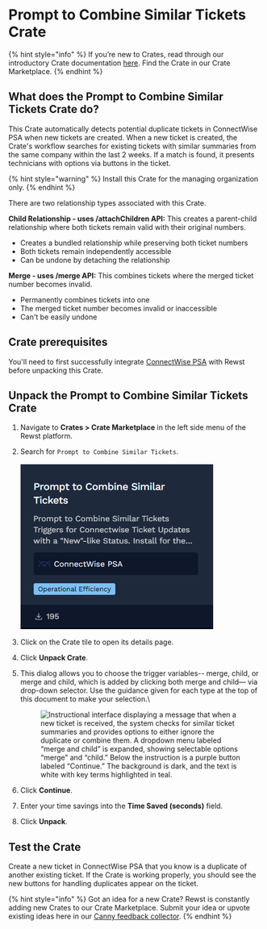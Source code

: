 # Prompt to Combine Similar Tickets Crate

{% hint style="info" %}
If you’re new to Crates, read through our introductory Crate documentation [here](https://docs.rewst.help/prebuilt-automations/crates). Find the Crate in our Crate Marketplace.
{% endhint %}

## What does the Prompt to Combine Similar Tickets Crate do?

This Crate automatically detects potential duplicate tickets in ConnectWise PSA when new tickets are created. When a new ticket is created, the Crate's workflow searches for existing tickets with similar summaries from the same company within the last 2 weeks. If a match is found, it presents technicians with options via buttons in the ticket.

{% hint style="warning" %}
Install this Crate for the managing organization only.
{% endhint %}

There are two relationship types associated with this Crate.

**Child Relationship - uses /attachChildren API:** This creates a parent-child relationship where both tickets remain valid with their original numbers.

* Creates a bundled relationship while preserving both ticket numbers
* Both tickets remain independently accessible
* Can be undone by detaching the relationship

**Merge - uses /merge API:** This combines tickets where the merged ticket number becomes invalid.

* Permanently combines tickets into one
* The merged ticket number becomes invalid or inaccessible
* Can't be easily undone

## Crate prerequisites

You'll need to first successfully integrate [ConnectWise PSA](../../configuration/integrations/integration-guides/connectwise-integration-setup.md) with Rewst before unpacking this Crate.

## Unpack the Prompt to Combine Similar Tickets Crate

1. Navigate to **Crates > Crate Marketplace** in the left side menu of the Rewst platform.
2. Search for `Prompt to Combine Similar Tickets`.\
   \
   ![](<../../../.gitbook/assets/image (169).png>)
3. Click on the Crate tile to open its details page.
4. Click **Unpack Crate**.
5.  This dialog allows you to choose the trigger variables-- merge, child, or merge and child, which is added by clicking both merge and child— via drop-down selector. Use the guidance given for each type at the top of this document to make your selection.\


    <figure><img src="../../../.gitbook/assets/Screenshot 2025-08-08 at 9.21.48 AM.png" alt="Instructional interface displaying a message that when a new ticket is received, the system checks for similar ticket summaries and provides options to either ignore the duplicate or combine them. A dropdown menu labeled “merge and child” is expanded, showing selectable options “merge” and “child.” Below the instruction is a purple button labeled “Continue.” The background is dark, and the text is white with key terms highlighted in teal."><figcaption></figcaption></figure>
6. Click **Continue**.
7. Enter your time savings into the **Time Saved (seconds)** field.
8. Click **Unpack**.

## Test the Crate

Create a new ticket in ConnectWise PSA that you know is a duplicate of another existing ticket. If the Crate is working properly, you should see the new buttons for handling duplicates appear on the ticket.&#x20;



{% hint style="info" %}
Got an idea for a new Crate? Rewst is constantly adding new Crates to our Crate Marketplace. Submit your idea or upvote existing ideas here in our [Canny feedback collector](https://rewst.canny.io/crates).
{% endhint %}
